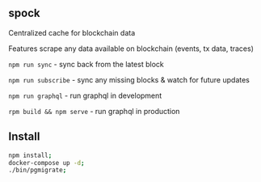 ## spock

Centralized cache for blockchain data

Features
scrape any data available on blockchain (events, tx data, traces)

`npm run sync` - sync back from the latest block

`npm run subscribe` - sync any missing blocks & watch for future updates

`npm run graphql` - run graphql in development

`rpm build && npm serve` - run graphql in production

## Install

```bash
npm install;
docker-compose up -d;
./bin/pgmigrate;
```
